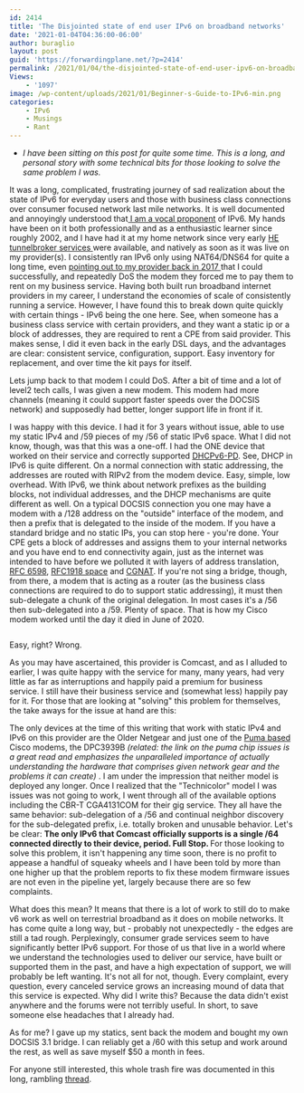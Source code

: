 ```yaml
---
id: 2414
title: 'The Disjointed state of end user IPv6 on broadband networks'
date: '2021-01-04T04:36:00-06:00'
author: buraglio
layout: post
guid: 'https://forwardingplane.net/?p=2414'
permalink: /2021/01/04/the-disjointed-state-of-end-user-ipv6-on-broadband-networks/
Views:
    - '1097'
image: /wp-content/uploads/2021/01/Beginner-s-Guide-to-IPv6-min.png
categories:
    - IPv6
    - Musings
    - Rant
---
```


<!-- wp:list -->
<ul><li><em>I have been sitting on this post for quite some time. This is a long, and personal story with some technical bits for those looking to solve the same problem I was. </em></li></ul>
<!-- /wp:list -->

<!-- wp:paragraph -->
<p>It was a long, complicated, frustrating journey of sad realization about the state of IPv6 for everyday users and those with business class connections over consumer focused network last mile networks. It is well documented and annoyingly understood that<a href="https://forwardingplane.net/2018/09/01/as-a-small-to-medium-isp-why-you-should-deploy-ipv6/"> I am a vocal proponent</a> of IPv6. My hands have been on it both professionally and as a enthusiastic learner since roughly 2002, and I have had it at my home network since very early <a href="https://www.tunnelbroker.net">HE tunnelbroker services </a>were available, and natively as soon as it was live on my provider(s). I consistently ran IPv6 only using NAT64/DNS64 for quite a long time, even <a href="https://forums.businesshelp.comcast.com/t5/IPV6/Reproducible-denial-of-service-of-Netgear-CPE-running-native/td-p/31579">pointing out to my provider back in 2017 </a>that I could successfully, and repeatedly DoS the modem they forced me to pay them to rent on my business service. Having both built run broadband internet providers in my career, I understand the economies of scale of consistently running a service. However, I have found this to break down quite quickly with certain things - IPv6 being the one here. See, when someone has a business class service with certain providers, and they want a static ip or a block of addresses, they are required to rent a CPE from said provider. This makes sense, I did it even back in the early DSL days, and the advantages are clear: consistent service, configuration, support. Easy inventory for replacement, and over time the kit pays for itself. </p>
<!-- /wp:paragraph -->

<!-- wp:paragraph -->
<p>Lets jump back to that modem I could DoS. After a bit of time and a lot of level2 tech calls, I was given a new modem. This modem had more channels (meaning it could support faster speeds over the DOCSIS network) and supposedly had better, longer support life in front if it. </p>
<!-- /wp:paragraph -->

<!-- wp:paragraph -->
<p>I was happy with this device. I had it for 3 years without issue, able to use my static IPv4 and /59 pieces of my /56 of static IPv6 space. What I did not know, though, was that this was a one-off. I had the ONE device that worked on their service and correctly supported <a href="https://en.wikipedia.org/wiki/Prefix_delegation">DHCPv6-PD</a>. See, DHCP in IPv6 is quite different. On a normal connection with static addressing, the addresses are routed with RIPv2 from the modem device. Easy, simple, low overhead. With IPv6, we think about network prefixes as the building blocks, not individual addresses, and the DHCP mechanisms are quite different as well. On a typical DOCSIS connection you one may have a modem with a /128 address on the "outside" interface of the modem, and then a prefix that is delegated to the inside of the modem. If you have a standard bridge and no static IPs, you can stop here - you're done. Your CPE gets a block of addresses and assigns them to your internal networks and you have end to end connectivity again, just as the internet was intended to have before we polluted it with layers of address translation, <a href="https://tools.ietf.org/html/rfc6598">RFC 6598</a>, <a href="https://tools.ietf.org/html/rfc1918">RFC1918 space</a> and <a href="https://en.wikipedia.org/wiki/Carrier-grade_NAT">CGNAT</a>. If you're not sing a bridge, though, from there, a modem that is acting as a router (as the business class connections are required to do to support static addressing), it must then sub-delegate a chunk of the original delegation. In most cases it's a /56 then sub-delegated into a /59. Plenty of space. That is how my Cisco modem worked until the day it died in June of 2020. </p>
<!-- /wp:paragraph -->

<!-- wp:image {"id":2415,"sizeSlug":"large","linkDestination":"none"} -->
<figure class="wp-block-image size-large"><img src="https://forwardingplane.net/wp-content/uploads/2021/01/Screen-Shot-2020-08-29-at-2.45.41-PM-976x1024.png" alt="" class="wp-image-2415"/></figure>
<!-- /wp:image -->

<!-- wp:paragraph -->
<p>Easy, right? Wrong. </p>
<!-- /wp:paragraph -->

<!-- wp:paragraph -->
<p>As you may have ascertained, this provider is Comcast, and as I alluded to earlier, I was quite happy with the service for many, many years, had very little as far as interruptions and happily paid a premium for business service. I still have their business service and (somewhat less) happily pay for it.  For those that are looking at "solving" this problem for themselves, the take aways for the issue at hand are this:</p>
<!-- /wp:paragraph -->

<!-- wp:paragraph -->
<p>The only devices at the time of this writing that work with static IPv4 and IPv6 on this provider are the Older Netgear and just one of the <a href="https://www.classactionlawyers.com/puma6/">Puma based</a> Cisco modems, the DPC3939B <em>(related: the link on the puma chip issues is a great read and emphasizes the unparalleled importance of actually understanding the hardware that comprises given network gear and the problems it can create)</em> . I am under the impression that neither model is deployed any longer.  Once I realized that the "Technicolor" model I was issues was not going to work, I went through all of the available options including the CBR-T CGA4131COM for their gig service. They all have the same behavior: sub-delegation of a /56 and continual neighbor discovery for the sub-delegated prefix, i.e. totally broken and unusable behavior. Let's be clear: <strong>The only IPv6 that Comcast officially supports is a single /64 connected directly to their device, period. Full Stop. </strong>For those looking to solve this problem, it isn't happening any time soon, there is no profit to appease a handful of squeaky wheels and I have been told by more than one higher up that the problem reports to fix these modem firmware issues are not even in the pipeline yet, largely because there are so few complaints.  </p>
<!-- /wp:paragraph -->

<!-- wp:paragraph -->
<p>What does this mean? It means that there is a lot of work to still do to make v6 work as well on terrestrial broadband as it does on mobile networks. It has come quite a long way, but - probably not unexpectedly - the edges are still a tad rough. Perplexingly, consumer grade services seem to have significantly better IPv6 support. For those of us that live in a world where we understand the technologies used to deliver our service, have built or supported them in the past, and have a high expectation of support, we will probably be left wanting. It's not all for not, though. Every complaint, every question, every canceled service grows an increasing mound of data that this service is expected. Why did I write this? Because the data didn't exist anywhere and the forums were not terribly useful. In short, to save someone else headaches that I already had.  </p>
<!-- /wp:paragraph -->

<!-- wp:paragraph -->
<p>As for me? I gave up my statics, sent back the modem and bought my own DOCSIS 3.1 bridge. I can reliably get a /60 with this setup and work around the rest, as well as save myself $50 a month in fees. </p>
<!-- /wp:paragraph -->

<!-- wp:paragraph -->
<p> For anyone still interested, this whole trash fire was documented in this long, rambling <a href="https://forums.businesshelp.comcast.com/t5/IPV6/Another-broken-dhcpv6-pd-complaint-on-brand-new-DPC3939B/td-p/41952">thread</a>.</p>
<!-- /wp:paragraph -->